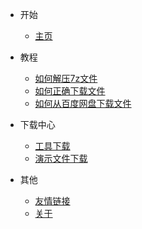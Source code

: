 - 开始
    - [主页](/)

- 教程
    - [如何解压7z文件](/help/how-to-unzip)
    - [如何正确下载文件](/help/how-to-download)
    - [如何从百度网盘下载文件](/help/baidupan)

- 下载中心
    - [工具下载](/tools-download)
    - [演示文件下载](/demo-download)

- 其他
    - [友情链接](/friendlink)
    - [关于](/about)
